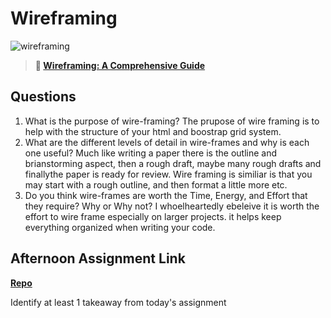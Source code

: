 # Wireframing

![wireframing](https://bcw.blob.core.windows.net/public/img/courses/2293087935019893)

> **📖 [Wireframing: A Comprehensive Guide](https://codeworksacademy.com/fs-student-guide/resources/wk1/06-Wireframing)**

## Questions

1. What is the purpose of wire-framing? 
The prupose of wire framing is to help with the structure of your html and boostrap grid system. 
2. What are the different levels of detail in wire-frames and why is each one useful?
Much like writing a paper there is the outline and brianstorming aspect, then a rough draft, maybe many rough drafts and finallythe paper is ready for review. Wire framing is similiar is that you may start with a rough outline, and then format a little more etc. 
3. Do you think wire-frames are worth the Time, Energy, and Effort that they require? Why or Why not? 
I whoelheartedly ebeleive it is worth the effort to wire frame especially on larger projects. it helps keep everything organized when writing your code. 
## Afternoon Assignment Link

**[Repo](https://github.com/Aiden6408/<ASSIGNMENT_REPO>)**

Identify at least 1 takeaway from today's assignment
